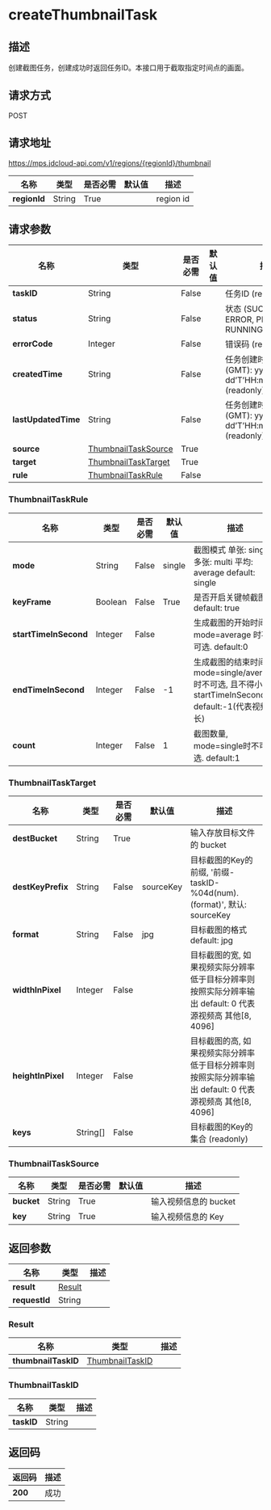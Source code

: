 # createThumbnailTask


## 描述
创建截图任务，创建成功时返回任务ID。本接口用于截取指定时间点的画面。

## 请求方式
POST

## 请求地址
https://mps.jdcloud-api.com/v1/regions/{regionId}/thumbnail

|名称|类型|是否必需|默认值|描述|
|---|---|---|---|---|
|**regionId**|String|True| |region id|

## 请求参数
|名称|类型|是否必需|默认值|描述|
|---|---|---|---|---|
|**taskID**|String|False| |任务ID (readonly)|
|**status**|String|False| |状态 (SUCCESS, ERROR, PENDDING, RUNNING) (readonly)|
|**errorCode**|Integer|False| |错误码 (readonly)|
|**createdTime**|String|False| |任务创建时间 时间格式(GMT): yyyy-MM-dd’T’HH:mm:ss.SSS’Z’  (readonly)|
|**lastUpdatedTime**|String|False| |任务创建时间 时间格式(GMT): yyyy-MM-dd’T’HH:mm:ss.SSS’Z’  (readonly)|
|**source**|[ThumbnailTaskSource](user-content-createthumbnailtask#thumbnailtasksource)|True| | |
|**target**|[ThumbnailTaskTarget](user-content-createthumbnailtask#thumbnailtasktarget)|True| | |
|**rule**|[ThumbnailTaskRule](user-content-createthumbnailtask#thumbnailtaskrule)|False| | |

### <div id="thumbnailtaskrule">ThumbnailTaskRule</div>
|名称|类型|是否必需|默认值|描述|
|---|---|---|---|---|
|**mode**|String|False|single|截图模式 单张: single 多张: multi 平均: average default: single|
|**keyFrame**|Boolean|False|True|是否开启关键帧截图 default: true|
|**startTimeInSecond**|Integer|False| |生成截图的开始时间, mode=average 时不可选. default:0|
|**endTimeInSecond**|Integer|False|-1|生成截图的结束时间, mode=single/average时不可选, 且不得小于startTimeInSecond. default:-1(代表视频时长)|
|**count**|Integer|False|1|截图数量, mode=single时不可选. default:1|
### <div id="thumbnailtasktarget">ThumbnailTaskTarget</div>
|名称|类型|是否必需|默认值|描述|
|---|---|---|---|---|
|**destBucket**|String|True| |输入存放目标文件的 bucket|
|**destKeyPrefix**|String|False|sourceKey|目标截图的Key的前缀, '前缀-taskID-%04d(num).(format)', 默认: sourceKey|
|**format**|String|False|jpg|目标截图的格式 default: jpg|
|**widthInPixel**|Integer|False| |目标截图的宽, 如果视频实际分辨率低于目标分辨率则按照实际分辨率输出 default: 0 代表源视频高 其他[8, 4096]|
|**heightInPixel**|Integer|False| |目标截图的高, 如果视频实际分辨率低于目标分辨率则按照实际分辨率输出 default: 0 代表源视频高 其他[8, 4096]|
|**keys**|String[]|False| |目标截图的Key的集合 (readonly)|
### <div id="thumbnailtasksource">ThumbnailTaskSource</div>
|名称|类型|是否必需|默认值|描述|
|---|---|---|---|---|
|**bucket**|String|True| |输入视频信息的 bucket|
|**key**|String|True| |输入视频信息的 Key|

## 返回参数
|名称|类型|描述|
|---|---|---|
|**result**|[Result](user-content-createthumbnailtask#result)| |
|**requestId**|String| |

### <div id="result">Result</div>
|名称|类型|描述|
|---|---|---|
|**thumbnailTaskID**|[ThumbnailTaskID](user-content-createthumbnailtask#thumbnailtaskid)| |
### <div id="thumbnailtaskid">ThumbnailTaskID</div>
|名称|类型|描述|
|---|---|---|
|**taskID**|String| |

## 返回码
|返回码|描述|
|---|---|
|**200**|成功|
